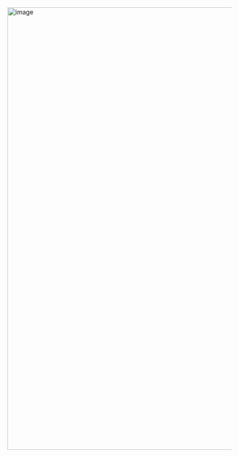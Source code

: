 <img width="1919" height="993" alt="image" src="https://github.com/user-attachments/assets/0613b7f7-bf4e-4a74-909f-48963ab6300b" />
